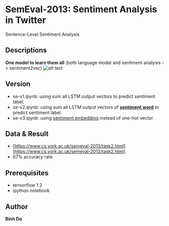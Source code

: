# SemEval-2013: Sentiment Analysis in Twitter
Sentence-Level Sentiment Analysis

## Descriptions
**One model to learn them all** (both language model and sentiment analysis -> sentiment2vec)
![alt text](https://raw.githubusercontent.com/peace195/Semeval2013/master/model.png)

## Version
* se-v1.ipynb: using sum all LSTM output vectors to predict sentiment label.
* se-v2.ipynb: using sum all LSTM output vectors of **[sentiment word](https://github.com/peace195/sentiment-analysis-in-twitter/tree/master/dict)** to predict sentiment label.
* se-v3.ipynb: using [sentiment embedding](http://aclweb.org/anthology/P14-1146) instead of one-hot vector.

## Data & Result
* [https://www.cs.york.ac.uk/semeval-2013/task2.html](https://www.cs.york.ac.uk/semeval-2013/task2.html)
* 67% accuracy rate

## Prerequisites
* tensorflow 1.2
* ipython notebook

## Author
**Binh Do**
